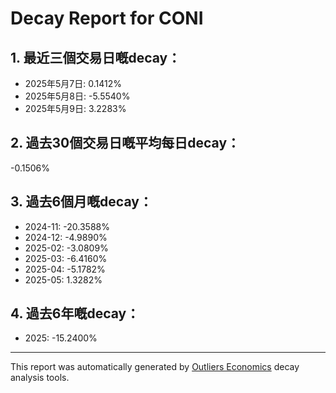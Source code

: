 # Decay Report for CONI

## 1. 最近三個交易日嘅decay：

- 2025年5月7日: 0.1412%
- 2025年5月8日: -5.5540%
- 2025年5月9日: 3.2283%

## 2. 過去30個交易日嘅平均每日decay：
-0.1506%

## 3. 過去6個月嘅decay：

- 2024-11: -20.3588%
- 2024-12: -4.9890%
- 2025-02: -3.0809%
- 2025-03: -6.4160%
- 2025-04: -5.1782%
- 2025-05: 1.3282%

## 4. 過去6年嘅decay：

- 2025: -15.2400%
---

This report was automatically generated by [Outliers Economics](https://outliersecon.com) decay analysis tools.